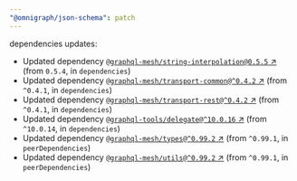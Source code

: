 ```yaml
---
"@omnigraph/json-schema": patch
---
```

dependencies updates:
  - Updated dependency [`@graphql-mesh/string-interpolation@0.5.5` ↗︎](https://www.npmjs.com/package/@graphql-mesh/string-interpolation/v/0.5.5) (from `0.5.4`, in `dependencies`)
  - Updated dependency [`@graphql-mesh/transport-common@^0.4.2` ↗︎](https://www.npmjs.com/package/@graphql-mesh/transport-common/v/0.4.2) (from `^0.4.1`, in `dependencies`)
  - Updated dependency [`@graphql-mesh/transport-rest@^0.4.2` ↗︎](https://www.npmjs.com/package/@graphql-mesh/transport-rest/v/0.4.2) (from `^0.4.1`, in `dependencies`)
  - Updated dependency [`@graphql-tools/delegate@^10.0.16` ↗︎](https://www.npmjs.com/package/@graphql-tools/delegate/v/10.0.16) (from `^10.0.14`, in `dependencies`)
  - Updated dependency [`@graphql-mesh/types@^0.99.2` ↗︎](https://www.npmjs.com/package/@graphql-mesh/types/v/0.99.2) (from `^0.99.1`, in `peerDependencies`)
  - Updated dependency [`@graphql-mesh/utils@^0.99.2` ↗︎](https://www.npmjs.com/package/@graphql-mesh/utils/v/0.99.2) (from `^0.99.1`, in `peerDependencies`)
